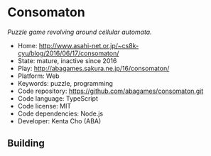 # Consomaton

_Puzzle game revolving around cellular automata._

- Home: http://www.asahi-net.or.jp/~cs8k-cyu/blog/2016/06/17/consomaton/
- State: mature, inactive since 2016
- Play: http://abagames.sakura.ne.jp/16/consomaton/
- Platform: Web
- Keywords: puzzle, programming
- Code repository: https://github.com/abagames/consomaton.git
- Code language: TypeScript
- Code license: MIT
- Code dependencies: Node.js
- Developer: Kenta Cho (ABA)

## Building
